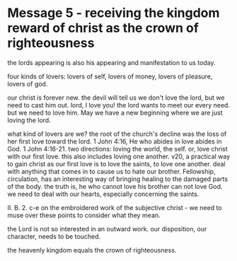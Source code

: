 # Message 5 - receiving the kingdom reward of christ as the crown of righteousness

the lords appearing is also his appearing and manifestation to us today.

four kinds of lovers: lovers of self, lovers of money, lovers of pleasure, lovers of god.

our christ is forever new. the devil will tell us we don't love the lord, but we need
to cast him out. lord, I love you! the lord wants to meet our every need. but we need
to love him. May we have a new beginning where we are just loving the lord.

what kind of lovers are we? the root of the church's decline was the loss of her first
love toward the lord. 1 John 4:16, He who abides in love abides in God. 1 John 4:16-21.
two directions: loving the world, the self. or, love christ with our first love. this
also includes loving one another. v20, a practical way to gain christ as our first
love is to love the saints, to love one another. deal with anything that comes in to
cause us to hate our brother. Fellowship, circulation, has an interesting way of
bringing healing to the damaged parts of the body. the truth is, he who cannot
love his brother can not love God. we need to deal with our hearts, especially
concerning the saints.

II. B. 2. c-e on the embroidered work of the subjective christ - we need to muse over
these points to consider what they mean.

the Lord is not so interested in an outward work. our disposition, our character,
needs to be touched.

the heavenly kingdom equals the crown of righteousness.
